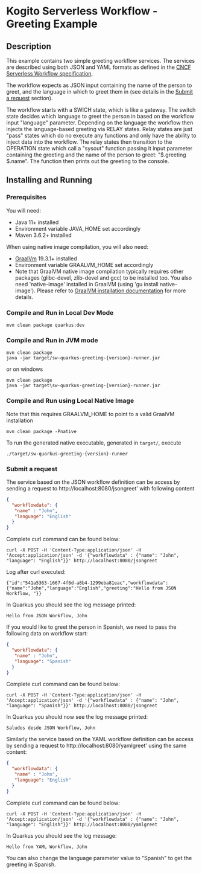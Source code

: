# Kogito Serverless Workflow - Greeting Example

## Description

This example contains two simple greeting workflow services. 
The services are described using both JSON and YAML formats as defined in the 
[CNCF Serverless Workflow specification](https://github.com/cncf/wg-serverless/tree/master/workflow/spec).

The workflow expects as JSON input containing the name of the person to greet, and the language in 
which to greet them in
(see details in the [Submit a request](#Submit-a-request) section).

The workflow starts with a SWICH state, which is like a gateway. The switch state 
decides which language to greet the person in based on the workflow input "language" parameter.
Depending on the language the workflow then injects the language-based greeting via RELAY states.
Relay states are just "pass" states which do no execute any functions and only have the ability
to inject data into the workflow.
The relay states then transition to the OPERATION state which call a "sysout" function passing it 
input parameter containing the greeting and the name of the person to greet: "$.greeting $.name".
The function then prints out the greeting to the console.

## Installing and Running

### Prerequisites
 
You will need:
  - Java 11+ installed
  - Environment variable JAVA_HOME set accordingly
  - Maven 3.6.2+ installed

When using native image compilation, you will also need: 
  - [GraalVm](https://www.graalvm.org/downloads/) 19.3.1+ installed
  - Environment variable GRAALVM_HOME set accordingly
  - Note that GraalVM native image compilation typically requires other packages (glibc-devel, zlib-devel and gcc) to be installed too.  You also need 'native-image' installed in GraalVM (using 'gu install native-image'). Please refer to [GraalVM installation documentation](https://www.graalvm.org/docs/reference-manual/aot-compilation/#prerequisites) for more details.

### Compile and Run in Local Dev Mode

```text
mvn clean package quarkus:dev    
```

### Compile and Run in JVM mode

```text
mvn clean package 
java -jar target/sw-quarkus-greeting-{version}-runner.jar    
```

or on windows

```text
mvn clean package
java -jar target\sw-quarkus-greeting-{version}-runner.jar
```

### Compile and Run using Local Native Image
Note that this requires GRAALVM_HOME to point to a valid GraalVM installation

```text
mvn clean package -Pnative
```
  
To run the generated native executable, generated in `target/`, execute

```text
./target/sw-quarkus-greeting-{version}-runner
```

### Submit a request

The service based on the JSON workflow definition can be access by sending a request to http://localhost:8080/jsongreet'
with following content 

```json
{
  "workflowdata": {
   "name" : "John",
   "language": "English"
  }
}
```

Complete curl command can be found below:

```text
curl -X POST -H 'Content-Type:application/json' -H 'Accept:application/json' -d '{"workflowdata" : {"name": "John", "language": "English"}}' http://localhost:8080/jsongreet
```

Log after curl executed:

```text
{"id":"541a5363-1667-4f6d-a8b4-1299eba81eac","workflowdata":{"name":"John","language":"English","greeting":"Hello from JSON Workflow, "}}
```

In Quarkus you should see the log message printed:

```text
Hello from JSON Workflow, John
```

If you would like to greet the person in Spanish, we need to pass the following data on workflow start:

```json
{
  "workflowdata": {
   "name" : "John",
   "language": "Spanish"
  }
}
```

Complete curl command can be found below:

```text
curl -X POST -H 'Content-Type:application/json' -H 'Accept:application/json' -d '{"workflowdata" : {"name": "John", "language": "Spanish"}}' http://localhost:8080/jsongreet
```

In Quarkus you should now see the log message printed: 

```text
Saludos desde JSON Workflow, John
```

Similarly the service based on the YAML workflow definition can be access by sending a request to http://localhost:8080/yamlgreet'
using the same content:

```json
{
  "workflowdata": {
   "name" : "John",
   "language": "English"
  }
}
``` 

Complete curl command can be found below:

```text
curl -X POST -H 'Content-Type:application/json' -H 'Accept:application/json' -d '{"workflowdata" : {"name": "John", "language": "English"}}' http://localhost:8080/yamlgreet
```
 
In Quarkus you should see the log message:

```text
Hello from YAML Workflow, John
```

You can also change the language parameter value to "Spanish" to get the greeting in Spanish.